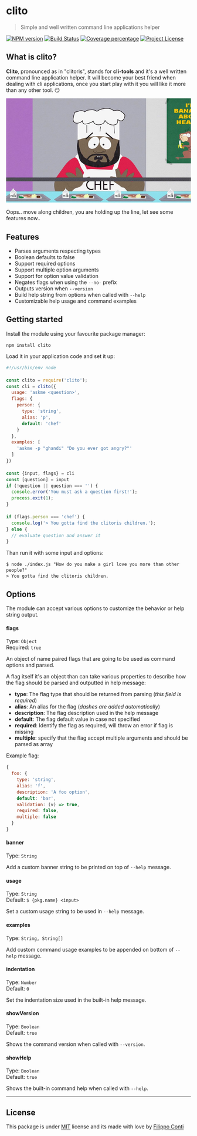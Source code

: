 # clito

> Simple and well written command line applications helper

[![NPM version][npm-image]][npm-url] [![Build Status][travis-image]][travis-url] [![Coverage percentage][coveralls-image]][coveralls-url] [![Project License][license-image]][license-url]

## What is clito?

__Clito__, pronounced as in "clitoris", stands for __cli-tools__ and it's a well written command line application helper.
It will become your best friend when dealing with cli applications, once you start play with it you will like it more than any other tool. :smirk:

![southpark-chef](banner.jpg)

Oops.. move along children, you are holding up the line, let see some features now..

## Features

- Parses arguments respecting types
- Boolean defaults to false
- Support required options
- Support multiple option arguments
- Support for option value validation
- Negates flags when using the `--no-` prefix
- Outputs version when `--version`
- Build help string from options when called with `--help`
- Customizable help usage and command examples

## Getting started

Install the module using your favourite package manager:

```
npm install clito
```

Load it in your application code and set it up:

```js
#!/usr/bin/env node

const clito = require('clito');
const cli = clito({
  usage: 'askme <question>',
  flags: {
    person: {
      type: 'string',
      alias: 'p',
      default: 'chef'
    }
  },
  examples: [
    'askme -p "ghandi" "Do you ever got angry?"'
  ]
})

const {input, flags} = cli
const [question] = input
if (!question || question === '') {
  console.error('You must ask a question first!');
  process.exit(1);
}

if (flags.person === 'chef') {
  console.log('> You gotta find the clitoris children.');
} else {
  // evaluate question and answer it
}
```

Than run it with some input and options:

```
$ node ./index.js "How do you make a girl love you more than other people?"
> You gotta find the clitoris children.
```

## Options

The module can accept various options to customize the behavior or help string output.

#### flags

Type: `Object`  
Required: `true`

An object of name paired flags that are going to be used as command options and parsed.

A flag itself it's an object than can take various properties to describe how the flag should be parsed and outputted in help message:

* __type__: The flag type that should be returned from parsing (_this field is required_)
* __alias__: An alias for the flag (_dashes are added automatically_)
* __description__: The flag description used in the help message
* __default__: The flag default value in case not specified
* __required__: Identify the flag as required, will throw an error if flag is missing
* __multiple__: specify that the flag accept multiple arguments and should be parsed as array

Example flag:

```js
{
  foo: {
    type: 'string',
    alias: 'f',
    description: 'A foo option',
    default: 'bar',
    validation: (v) => true,
    required: false,
    multiple: false
  }
}
```

#### banner

Type: `String`  

Add a custom banner string to be printed on top of `--help` message.

#### usage

Type: `String`  
Default: `$ {pkg.name} <input>`

Set a custom usage string to be used in `--help` message.

#### examples

Type: `String, String[]`

Add custom command usage examples to be appended on bottom of `--help` message.

#### indentation

Type: `Number`  
Default: `0`

Set the indentation size used in the built-in help message.

#### showVersion

Type: `Boolean`  
Default: `true`

Shows the command version when called with `--version`.

#### showHelp

Type: `Boolean`  
Default: `true`

Shows the built-in command help when called with `--help`.

---

## License

This package is under [MIT](LICENSE) license and its made with love by [Filippo Conti](https://b4dnewz.github.io/)


[npm-image]: https://badge.fury.io/js/clito.svg

[npm-url]: https://npmjs.org/package/clito

[travis-image]: https://travis-ci.org/b4dnewz/clito.svg?branch=master

[travis-url]: https://travis-ci.org/b4dnewz/clito

[coveralls-image]: https://coveralls.io/repos/b4dnewz/clito/badge.svg

[coveralls-url]: https://coveralls.io/r/b4dnewz/clito

[license-image]: https://img.shields.io/badge/license-MIT-blue.svg

[license-url]: https://github.com/b4dnewz/clito/blob/master/LICENSE
